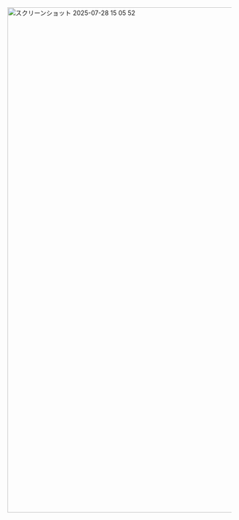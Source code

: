 <img width="1039" height="1138" alt="スクリーンショット 2025-07-28 15 05 52" src="https://github.com/user-attachments/assets/9e9e76a0-0125-4b03-8f39-3ab24598433a" />
